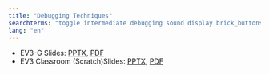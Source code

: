 ```yaml
---
title: "Debugging Techniques"
searchterms: "toggle intermediate debugging sound display brick_buttons debugging_techniques"
lang: "en"
---
```

 <ul>
 <li class="ng-binding">EV3-G Slides:
 <a href="ProgrammingLessons/intermediate/Debug.pptx">PPTX</a>,
 <a href="ProgrammingLessons/intermediate/Debug.pdf">PDF</a>
 </li>
 <li class="ng-binding">EV3 Classroom (Scratch)Slides:
 <a href="ProgrammingLessons/intermediate/scratch-Debug.pptx">PPTX</a>,
 <a href="ProgrammingLessons/intermediate/scratch-Debug.pdf">PDF</a>
 </li>
 </ul>

